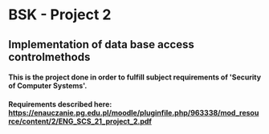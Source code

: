 # BSK - Project 2
## Implementation of data base access controlmethods
#### This is the project done in order to fulfill subject requirements of 'Security of Computer Systems'.
#### Requirements described here: https://enauczanie.pg.edu.pl/moodle/pluginfile.php/963338/mod_resource/content/2/ENG_SCS_21_project_2.pdf
